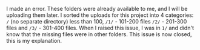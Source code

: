 I made an error. These folders were already available to me, and I will be uploading them later. I sorted the uploads for this project into 4 categories: `/` (no separate directory) less than 100, `/1/` - 101-200 files `/2/` - 201-300 files and `/3/` - 301-400 files. When I raised this issue, I was in `1/` and didn't know that the missing files were in other folders. This issue is now closed, this is my explanation.
